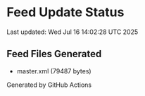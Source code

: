 # Feed Update Status
Last updated: Wed Jul 16 14:02:28 UTC 2025

## Feed Files Generated
- master.xml (79487 bytes)

Generated by GitHub Actions
